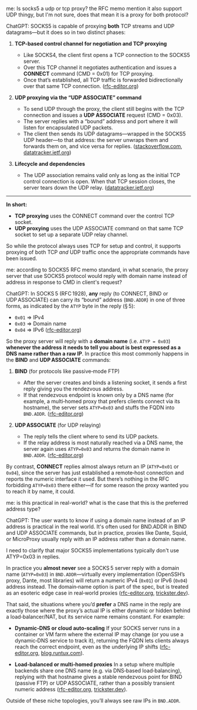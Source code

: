 me:
Is socks5 a udp or tcp proxy? the RFC memo mention it also support UDP thingy, but I'm not sure, does that mean it is a proxy for both protocol?

ChatGPT:
SOCKS5 is capable of proxying **both** TCP streams and UDP datagrams—but it does so in two distinct phases:

1. **TCP-based control channel for negotiation and TCP proxying**

   * Like SOCKS4, the client first opens a TCP connection to the SOCKS5 server.
   * Over this TCP channel it negotiates authentication and issues a **CONNECT** command (CMD = 0x01) for TCP proxying.
   * Once that’s established, all TCP traffic is forwarded bidirectionally over that same TCP connection. ([rfc-editor.org][1])

2. **UDP proxying via the “UDP ASSOCIATE” command**

   * To send UDP through the proxy, the client still begins with the TCP connection and issues a **UDP ASSOCIATE** request (CMD = 0x03).
   * The server replies with a “bound” address and port where it will listen for encapsulated UDP packets.
   * The client then sends its UDP datagrams—wrapped in the SOCKS5 UDP header—to that address: the server unwraps them and forwards them on, and vice versa for replies. ([stackoverflow.com][2], [datatracker.ietf.org][3])

3. **Lifecycle and dependencies**

   * The UDP association remains valid only as long as the initial TCP control connection is open. When that TCP session closes, the server tears down the UDP relay. ([datatracker.ietf.org][3])

---

**In short:**

* **TCP proxying** uses the CONNECT command over the control TCP socket.
* **UDP proxying** uses the UDP ASSOCIATE command on that same TCP socket to set up a separate UDP relay channel.

So while the protocol always uses TCP for setup and control, it supports proxying of both TCP *and* UDP traffic once the appropriate commands have been issued.

[1]: https://www.rfc-editor.org/rfc/rfc1928?utm_source=chatgpt.com "RFC 1928: SOCKS Protocol Version 5"
[2]: https://stackoverflow.com/questions/41967217/why-does-socks5-require-to-relay-udp-over-udp?utm_source=chatgpt.com "Why does SOCKS5 require to relay UDP over UDP?"
[3]: https://datatracker.ietf.org/doc/html/rfc1928?utm_source=chatgpt.com "RFC 1928 - SOCKS Protocol Version 5 - IETF Datatracker"

me:
according to SOCKS5 RFC memo standard, in what scenario, the proxy server that use SOCKS5 protocol would reply with domain name instead of address in response to CMD in client's request?

ChatGPT:
In SOCKS 5 (RFC 1928), **any** reply (to CONNECT, BIND or UDP ASSOCIATE) can carry its “bound” address (`BND.ADDR`) in one of three forms, as indicated by the `ATYP` byte in the reply (§ 5):

* `0x01` ⇒ IPv4
* `0x03` ⇒ Domain name
* `0x04` ⇒ IPv6 ([rfc-editor.org][1])

So the proxy server will reply with a **domain name** (i.e. `ATYP = 0x03`) **whenever the address it needs to tell you about is best expressed as a DNS name rather than a raw IP**.  In practice this most commonly happens in the **BIND** and **UDP ASSOCIATE** commands:

1. **BIND** (for protocols like passive‑mode FTP)

   * After the server creates and binds a listening socket, it sends a first reply giving you the rendezvous address.
   * If that rendezvous endpoint is known only by a DNS name (for example, a multi‑homed proxy that prefers clients connect via its hostname), the server sets `ATYP=0x03` and stuffs the FQDN into `BND.ADDR`. ([rfc-editor.org][1])

2. **UDP ASSOCIATE** (for UDP relaying)

   * The reply tells the client where to send its UDP packets.
   * If the relay address is most naturally reached via a DNS name, the server again uses `ATYP=0x03` and returns the domain name in `BND.ADDR`. ([rfc-editor.org][1])

By contrast, **CONNECT** replies almost always return an IP (`ATYP=0x01` or `0x04`), since the server has just established a remote‐host connection and reports the numeric interface it used. But there’s nothing in the RFC forbidding `ATYP=0x03` there either—if for some reason the proxy wanted you to reach it by name, it could.

[1]: https://www.rfc-editor.org/rfc/rfc1928 "RFC 1928:  SOCKS Protocol Version 5 "

me:
is this practical in real-world? what is the case that this is the preferred address type?

ChatGPT:
The user wants to know if using a domain name instead of an IP address is practical in the real world. It's often used for BND.ADDR in BIND and UDP ASSOCIATE commands, but in practice, proxies like Dante, Squid, or MicroProxy usually reply with an IP address rather than a domain name. 

I need to clarify that major SOCKS5 implementations typically don't use ATYP=0x03 in replies.

In practice you **almost never** see a SOCKS 5 server reply with a domain name (`ATYP=0x03`) in `BND.ADDR`—virtually every implementation (OpenSSH’s proxy, Dante, most libraries) will return a numeric IPv4 (`0x01`) or IPv6 (`0x04`) address instead. The domain‐name option is part of the spec, but is treated as an esoteric edge case in real‐world proxies ([rfc-editor.org][1], [trickster.dev][2]).

That said, the situations where you’d **prefer** a DNS name in the reply are exactly those where the proxy’s actual IP is either dynamic or hidden behind a load‐balancer/NAT, but its service name remains constant. For example:

* **Dynamic‑DNS or cloud auto‑scaling**
  If your SOCKS server runs in a container or VM farm where the external IP may change (or you use a dynamic‑DNS service to track it), returning the FQDN lets clients always reach the correct endpoint, even as the underlying IP shifts ([rfc-editor.org][1], [blog.runtux.com][3]).

* **Load‑balanced or multi‑homed proxies**
  In a setup where multiple backends share one DNS name (e.g. via DNS‐based load‑balancing), replying with that hostname gives a stable rendezvous point for BIND (passive FTP) or UDP ASSOCIATE, rather than a possibly transient numeric address ([rfc-editor.org][1], [trickster.dev][2]).

Outside of these niche topologies, you’ll always see raw IPs in `BND.ADDR`.

[1]: https://www.rfc-editor.org/rfc/rfc1928?utm_source=chatgpt.com "RFC 1928: SOCKS Protocol Version 5"
[2]: https://www.trickster.dev/post/understanding-socks-protocol/?utm_source=chatgpt.com "Understanding SOCKS protocol – Trickster Dev"
[3]: https://blog.runtux.com/posts/2021/01/08/?utm_source=chatgpt.com "Dynamic DNS with the bind DNS server | Runtux Blog"
